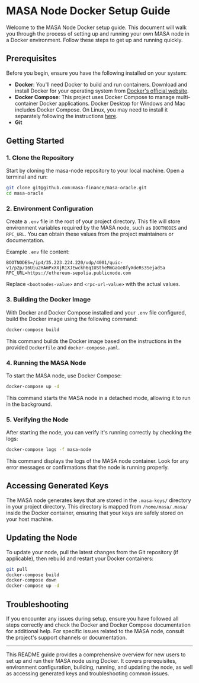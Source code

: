 # MASA Node Docker Setup Guide

Welcome to the MASA Node Docker setup guide. This document will walk you through the process of setting up and running your own MASA node in a Docker environment. Follow these steps to get up and running quickly.

## Prerequisites

Before you begin, ensure you have the following installed on your system:

- **Docker**: You'll need Docker to build and run containers. Download and install Docker for your operating system from [Docker's official website](https://www.docker.com/products/docker-desktop).
- **Docker Compose**: This project uses Docker Compose to manage multi-container Docker applications. Docker Desktop for Windows and Mac includes Docker Compose. On Linux, you may need to install it separately following the instructions [here](https://docs.docker.com/compose/install/).
- **Git** 

## Getting Started

### 1. Clone the Repository

Start by cloning the masa-node repository to your local machine. Open a terminal and run:

```bash
git clone git@github.com:masa-finance/masa-oracle.git
cd masa-oracle
```

### 2. Environment Configuration

Create a `.env` file in the root of your project directory. This file will store environment variables required by the MASA node, such as `BOOTNODES` and `RPC_URL`. You can obtain these values from the project maintainers or documentation.

Example `.env` file content:

```env
BOOTNODES=/ip4/35.223.224.220/udp/4001/quic-v1/p2p/16Uiu2HAmPxXXjR1XJEwckh6q1UStheMmGaGe8fyXdeRs3SejadSa
RPC_URL=https://ethereum-sepolia.publicnode.com	
```

Replace `<bootnodes-value>` and `<rpc-url-value>` with the actual values.

### 3. Building the Docker Image

With Docker and Docker Compose installed and your `.env` file configured, build the Docker image using the following command:

```bash
docker-compose build
```

This command builds the Docker image based on the instructions in the provided `Dockerfile` and `docker-compose.yaml`.

### 4. Running the MASA Node

To start the MASA node, use Docker Compose:

```bash
docker-compose up -d
```

This command starts the MASA node in a detached mode, allowing it to run in the background.

### 5. Verifying the Node

After starting the node, you can verify it's running correctly by checking the logs:

```bash
docker-compose logs -f masa-node
```

This command displays the logs of the MASA node container. Look for any error messages or confirmations that the node is running properly.

## Accessing Generated Keys

The MASA node generates keys that are stored in the `.masa-keys/` directory in your project directory. This directory is mapped from `/home/masa/.masa/` inside the Docker container, ensuring that your keys are safely stored on your host machine.

## Updating the Node

To update your node, pull the latest changes from the Git repository (if applicable), then rebuild and restart your Docker containers:

```bash
git pull
docker-compose build
docker-compose down
docker-compose up -d
```

## Troubleshooting

If you encounter any issues during setup, ensure you have followed all steps correctly and check the Docker and Docker Compose documentation for additional help. For specific issues related to the MASA node, consult the project's support channels or documentation.

---

This README guide provides a comprehensive overview for new users to set up and run their MASA node using Docker. It covers prerequisites, environment configuration, building, running, and updating the node, as well as accessing generated keys and troubleshooting common issues.
